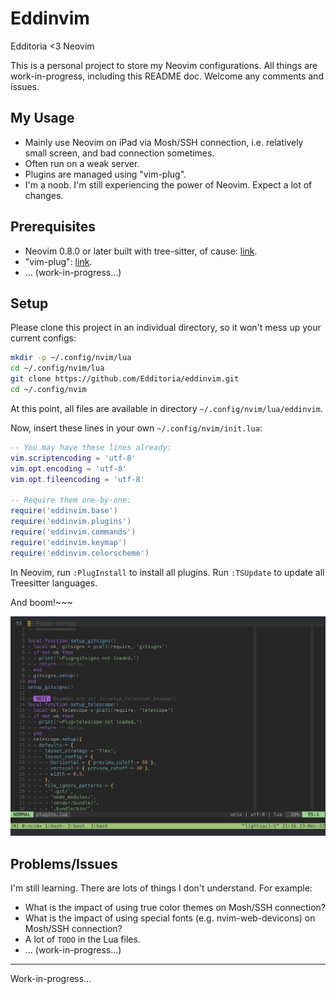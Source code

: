 # Eddinvim

Edditoria <3 Neovim

This is a personal project to store my Neovim configurations. All things are work-in-progress, including this README doc. Welcome any comments and issues.

## My Usage

- Mainly use Neovim on iPad via Mosh/SSH connection, i.e. relatively small screen, and bad connection sometimes.
- Often run on a weak server.
- Plugins are managed using "vim-plug".
- I'm a noob. I'm still experiencing the power of Neovim. Expect a lot of changes.

## Prerequisites

- Neovim 0.8.0 or later built with tree-sitter, of cause: [link](https://neovim.io).
- "vim-plug": [link](https://github.com/junegunn/vim-plug#neovim).
- ... (work-in-progress...)

## Setup

Please clone this project in an individual directory, so it won't mess up your current configs:

```sh
mkdir -p ~/.config/nvim/lua
cd ~/.config/nvim/lua
git clone https://github.com/Edditoria/eddinvim.git
cd ~/.config/nvim
```

At this point, all files are available in directory `~/.config/nvim/lua/eddinvim`.

Now, insert these lines in your own `~/.config/nvim/init.lua`:

```lua
-- You may have these lines already:
vim.scriptencoding = 'utf-8'
vim.opt.encoding = 'utf-8'
vim.opt.fileencoding = 'utf-8'

-- Require them one-by-one:
require('eddinvim.base')
require('eddinvim.plugins')
require('eddinvim.commands')
require('eddinvim.keymap')
require('eddinvim.colorscheme')
```

In Neovim, run `:PlugInstall` to install all plugins. Run `:TSUpdate` to update all Treesitter languages.

And boom!~~~

![Screenshot of my Neovim setup](docs/screenshot.png)

## Problems/Issues

I'm still learning. There are lots of things I don't understand. For example:

- What is the impact of using true color themes on Mosh/SSH connection?
- What is the impact of using special fonts (e.g. nvim-web-devicons) on Mosh/SSH connection?
- A lot of `TODO` in the Lua files.
- ... (work-in-progress...)

---

Work-in-progress...
